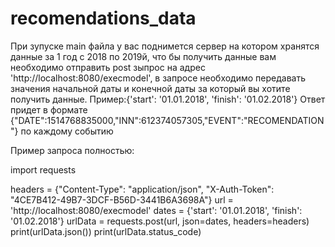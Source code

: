 # recomendations_data

 При зупуске main файла у вас поднимется сервер на котором хранятся данные за 1 год с 2018 по 2019й, что бы получить данные вам необходимо отправить post зыпрос на адрес 'http://localhost:8080/execmodel', в запросе необходимо передавать значения начальной даты и конечной даты за который вы хотите получить данные.
Пример:{'start': '01.01.2018', 'finish': '01.02.2018'}
Ответ придет в формате {"DATE":1514768835000,"INN":612374057305,"EVENT":"RECOMENDATION"} по каждому событию


Пример запроса полностью:


import requests

headers = {"Content-Type": "application/json", "X-Auth-Token": "4CE7B412-49B7-3DCF-B56D-3441B6A3698A"}
url = 'http://localhost:8080/execmodel'
dates = {'start': '01.01.2018', 'finish': '01.02.2018'}
urlData = requests.post(url, json=dates, headers=headers)
print(urlData.json())
print(urlData.status_code)
